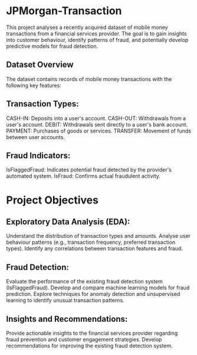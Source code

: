 # JPMorgan-Transaction
This project analyses a recently acquired dataset of mobile money transactions from a financial services provider. The goal is to gain insights into customer behaviour, identify patterns of fraud, and potentially develop predictive models for fraud detection.

Dataset Overview
-----------------
The dataset contains records of mobile money transactions with the following key features:

Transaction Types:
------------------
CASH-IN: Deposits into a user's account.
CASH-OUT: Withdrawals from a user's account.
DEBIT: Withdrawals sent directly to a user's bank account.
PAYMENT: Purchases of goods or services.
TRANSFER: Movement of funds between user accounts.

Fraud Indicators:
-----------------
IsFlaggedFraud: Indicates potential fraud detected by the provider's automated system.
IsFraud: Confirms actual fraudulent activity.

# Project Objectives

Exploratory Data Analysis (EDA):
--------------------------------
Understand the distribution of transaction types and amounts.
Analyse user behaviour patterns (e.g., transaction frequency, preferred transaction types).
Identify any correlations between transaction features and fraud.

Fraud Detection:
----------------
Evaluate the performance of the existing fraud detection system (IsFlaggedFraud).
Develop and compare machine learning models for fraud prediction.
Explore techniques for anomaly detection and unsupervised learning to identify unusual transaction patterns.

Insights and Recommendations:
-----------------------------
Provide actionable insights to the financial services provider regarding fraud prevention and customer engagement strategies.
Develop recommendations for improving the existing fraud detection system.
